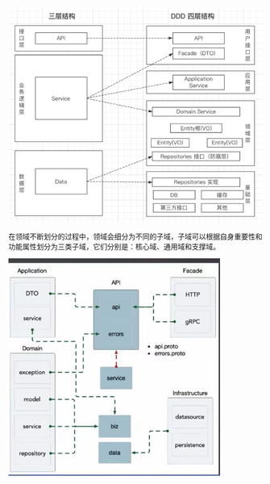 ![img](picture\1617887130_39_w606_h513.png)





在领域不断划分的过程中，领域会细分为不同的子域，子域可以根据自身重要性和功能属性划分为三类子域，它们分别是：核心域、通用域和支撑域。

![image-20220105161736503](picture\image-20220105161736503.png)
